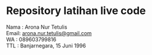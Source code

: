 # Repository latihan live code
Nama : Arona Nur Tetulis <br>
Email: arona.nur.tetulis@gmail.com <br>
WA   : 089603799816 <br>
TTL  : Banjarnegara, 15 Juni 1996